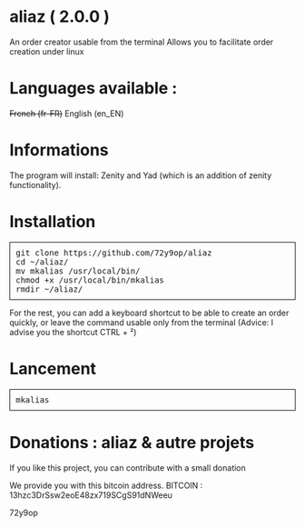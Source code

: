 # aliaz ( 2.0.0 )
An order creator usable from the terminal
Allows you to facilitate order creation under linux

# Languages available :
~~French (fr-FR)~~
English (en_EN)

# Informations
The program will install:
Zenity and Yad (which is an addition of zenity functionality).

# Installation
<pre style=" border: 1px solid black; padding:10px">
git clone https://github.com/72y9op/aliaz 
cd ~/aliaz/ 
mv mkalias /usr/local/bin/ 
chmod +x /usr/local/bin/mkalias
rmdir ~/aliaz/
</pre>
For the rest, you can add a keyboard shortcut to be able to create an order quickly, or leave the command usable only from the terminal
(Advice: I advise you the shortcut CTRL + ²)

# Lancement
<pre style=" border: 1px solid black; padding:10px">
mkalias
</pre>

# Donations : aliaz & autre projets
If you like this project, you can contribute with a small donation

We provide you with this bitcoin address.
BITCOIN : 13hzc3DrSsw2eoE48zx719SCgS91dNWeeu

72y9op
